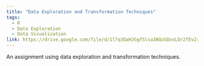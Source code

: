 ```yaml
---
title: "Data Exploration and Transformation Techniques"
tags:
  - R
  - Data Exploration
  - Data Visualization
link: https://drive.google.com/file/d/1l7q3QaHJGgfSlsa3BQzGDosLQr2fEv2r/view?usp=sharing
---
```

An assignment using data exploration and transformation techniques.

